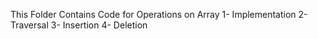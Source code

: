 This Folder Contains Code for Operations on Array
1- Implementation
2- Traversal
3- Insertion
4- Deletion
